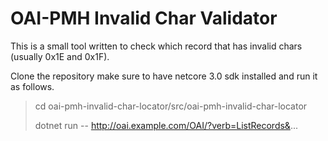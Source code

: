 # OAI-PMH Invalid Char Validator

This is a small tool written to check which record that has invalid chars (usually 0x1E and 0x1F).

Clone the repository make sure to have netcore 3.0 sdk installed and run it as follows.

> cd oai-pmh-invalid-char-locator/src/oai-pmh-invalid-char-locator
>
> dotnet run -- http://oai.example.com/OAI/?verb=ListRecords&...
